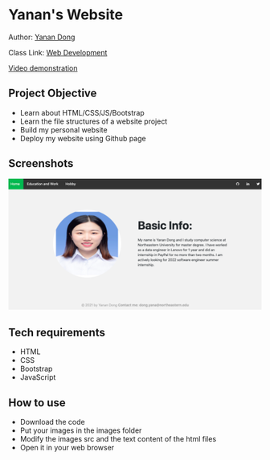 # Yanan's Website
Author: [Yanan Dong](https://github.com/NancyDong122463)

Class Link: [Web Development](https://johnguerra.co/classes/webDevelopment_fall_2021/)

[Video demonstration](https://youtu.be/zZrSm8e00Uo)

## Project Objective
- Learn about HTML/CSS/JS/Bootstrap
- Learn the file structures of a website project
- Build my personal website
- Deploy my website using Github page

## Screenshots
![](https://github.com/NancyDong122463/homePageYananDong/blob/main/images/screen.png)

## Tech requirements
- HTML
- CSS
- Bootstrap
- JavaScript

## How to use
- Download the code
- Put your images in the images folder
- Modify the images src and the text content of the html files
- Open it in your web browser
